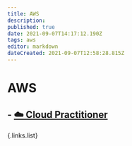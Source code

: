 ```yaml
---
title: AWS
description: 
published: true
date: 2021-09-07T14:17:12.190Z
tags: aws
editor: markdown
dateCreated: 2021-09-07T12:58:28.815Z
---
```


# AWS
## - [☁️ Cloud Practitioner](/Cloud/AWS/CloudPractitioner)
{.links.list}
